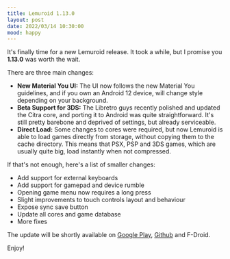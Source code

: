 ```yaml
---
title: Lemuroid 1.13.0
layout: post
date: 2022/03/14 10:30:00
mood: happy
---
```


It's finally time for a new Lemuroid release. It took a while, but I promise you **1.13.0** was worth the wait.

There are three main changes:

* **New Material You UI:** The UI now follows the new Material You guidelines, and if you own an Android 12 device, will change style depending on your background.
* **Beta Support for 3DS:** The Libretro guys recently polished and updated the Citra core, and porting it to Android was quite straightforward. It's still pretty barebone and deprived of settings, but already serviceable.
* **Direct Load:** Some changes to cores were required, but now Lemuroid is able to load games directly from storage, without copying them to the cache directory. This means that PSX, PSP and 3DS games, which are usually quite big, load instantly when not compressed.

If that's not enough, here's a list of smaller changes:

* Add support for external keyboards
* Add support for gamepad and device rumble
* Opening game menu now requires a long press
* Slight improvements to touch controls layout and behaviour
* Expose sync save button
* Update all cores and game database
* More fixes

The update will be shortly available on [Google Play](https://play.google.com/store/apps/details?id=com.swordfish.lemuroid), [Github](https://github.com/Swordfish90/Lemuroid/releases/tag/1.13.0) and F-Droid.

Enjoy!
